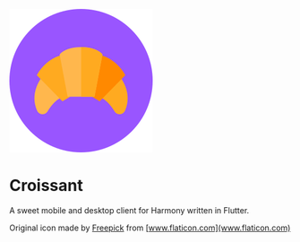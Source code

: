 ![logo](assets/logo256.png)

# Croissant

A sweet mobile and desktop client for Harmony written in Flutter.

Original icon made by [Freepick](https://www.flaticon.com/authors/freepik) from [www.flaticon.com](www.flaticon.com)
